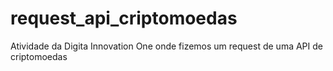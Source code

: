 # request_api_criptomoedas
Atividade da Digita Innovation One onde fizemos um request de uma API de criptomoedas
